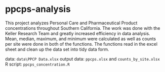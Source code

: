 # ppcps-analysis 

This project analyzes Personal Care and Pharmaceutical Product concentrations throughout Southern California. The work was done with the Keller Research Team and greatly increased efficiency in data analysis. Mean, median, maximum, and minimum were calculated as well as counts per site were done in both of the functions. The functions read in the excel sheet and clean up the data set into tidy data form.


data: `data\PPCP Data.xlsx`
output data: `ppcps.xlsx` and `counts_by_site.xlsx`
R script: `ppcps_concentration.R`
